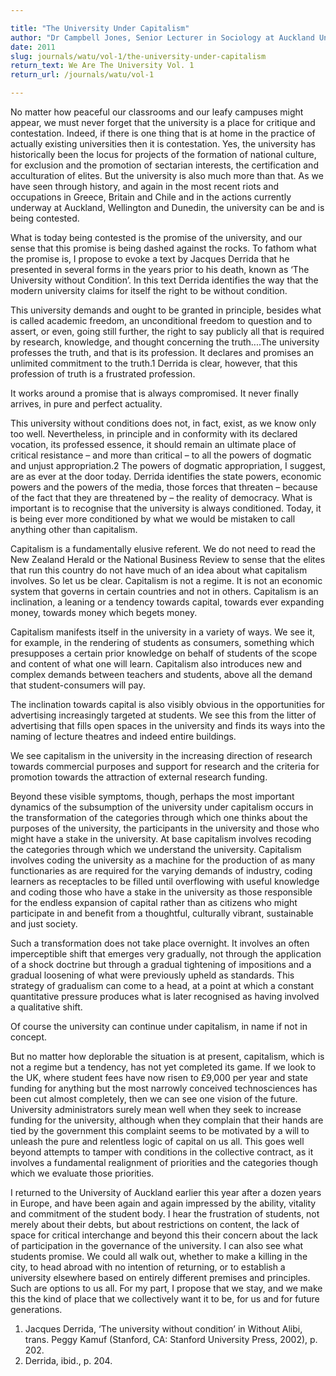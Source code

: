 ```yaml
---

title: "The University Under Capitalism"
author: "Dr Campbell Jones, Senior Lecturer in Sociology at Auckland University"
date: 2011
slug: journals/watu/vol-1/the-university-under-capitalism
return_text: We Are The University Vol. 1
return_url: /journals/watu/vol-1

---
```


No matter how peaceful our classrooms and our leafy campuses might appear, we must never forget that the university is a place for critique and contestation. Indeed, if there is one thing that is at home in the practice of actually existing universities then it is contestation. Yes, the university has historically been the locus for projects of the formation of national culture, for exclusion and the promotion of sectarian interests, the certification and acculturation of elites. But the university is also much more than that. As we have seen through history, and again in the most recent riots and occupations in Greece, Britain and Chile and in the actions currently underway at Auckland, Wellington and Dunedin, the university can be and is being contested.

What is today being contested is the promise of the university, and our sense that this promise is being dashed against the rocks. To fathom what the promise is, I propose to evoke a text by Jacques Derrida that he presented in several forms in the years prior to his death, known as ‘The University without Condition’. In this text Derrida identifies the way that the modern university claims for itself the right to be without condition.

This university demands and ought to be granted in principle, besides what is called academic freedom, an unconditional freedom to question and to assert, or even, going still further, the right to say publicly all that is required by research, knowledge, and thought concerning the truth....The university professes the truth, and that is its profession. It declares and promises an unlimited commitment to the truth.1
Derrida is clear, however, that this profession of truth is a frustrated profession.

It works around a promise that is always compromised. It never finally arrives, in pure and perfect actuality.

This university without conditions does not, in fact, exist, as we know only too well. Nevertheless, in principle and in conformity with its declared vocation, its professed essence, it should remain an ultimate place of critical resistance – and more than critical – to all the powers of dogmatic and unjust appropriation.2
The powers of dogmatic appropriation, I suggest, are as ever at the door today. Derrida identifies the state powers, economic powers and the powers of the media, those forces that threaten – because of the fact that they are threatened by – the reality of democracy. What is important is to recognise that the university is always conditioned. Today, it is being ever more conditioned by what we would be mistaken to call anything other than capitalism.

Capitalism is a fundamentally elusive referent. We do not need to read the New Zealand Herald or the National Business Review to sense that the elites that run this country do not have much of an idea about what capitalism involves.
So let us be clear. Capitalism is not a regime. It is not an economic system that governs in certain countries and not in others. Capitalism is an inclination, a leaning or a tendency towards capital, towards ever expanding money, towards money which begets money.

Capitalism manifests itself in the university in a variety of ways. We see it, for example, in the rendering of students as consumers, something which presupposes a certain prior knowledge on behalf of students of the scope and content of what one will learn. Capitalism also introduces new and complex demands between teachers and students, above all the demand that student-consumers will pay.

The inclination towards capital is also visibly obvious in the opportunities for advertising increasingly targeted at students. We see this from the litter of advertising that fills open spaces in the university and finds its ways into the naming of lecture theatres and indeed entire buildings.

We see capitalism in the university in the increasing direction of research towards commercial purposes and support for research and the criteria for promotion towards the attraction of external research funding.

Beyond these visible symptoms, though, perhaps the most important dynamics
of the subsumption of the university under capitalism occurs in the transformation of the categories through which one thinks about the purposes of the university, the participants in the university and those who might have a stake in the university. At base capitalism involves recoding the categories through which we understand the university. Capitalism involves coding the university as a machine for the production of as many functionaries as are required for the varying demands of industry, coding learners as receptacles to be filled until overflowing with useful knowledge and coding those who have a stake in the university as those responsible for the endless expansion of capital rather than as citizens who might participate in and benefit from a thoughtful, culturally vibrant, sustainable and just society.

Such a transformation does not take place overnight. It involves an often imperceptible shift that emerges very gradually, not through the application of a shock doctrine but through a gradual tightening of impositions and a gradual loosening of what were previously upheld as standards. This strategy of gradualism can come to a head, at a point at which a constant quantitative pressure produces what is later recognised as having involved a qualitative shift.

Of course the university can continue under capitalism, in name if not in concept.

But no matter how deplorable the situation is at present, capitalism, which is not a regime but a tendency, has not yet completed its game. If we look to the UK, where student fees have now risen to £9,000 per year and state funding for anything but the most narrowly conceived technosciences has been cut almost completely, then we can see one vision of the future. University administrators surely mean well when they seek to increase funding for the university, although when they complain that their hands are tied by the government this complaint seems to be motivated by a will to unleash the pure and relentless logic of capital on us all. This goes well beyond attempts to tamper with conditions in the collective contract, as it involves a fundamental realignment of priorities and the categories though which we evaluate those priorities.

I returned to the University of Auckland earlier this year after a dozen years in Europe, and have been again and again impressed by the ability, vitality and commitment of the student body. I hear the frustration of students, not merely about their debts, but about restrictions on content, the lack of space for critical interchange and beyond this their concern about the lack of participation in the governance of the university. I can also see what students promise. We could all walk out, whether to make a killing in the city, to head abroad with no intention of returning, or to establish a university elsewhere based on entirely different premises and principles. Such are options to us all. For my part, I propose that we stay, and we make this the kind of place that we collectively want it to be, for us and for future generations.

1. Jacques Derrida, ‘The university without condition’ in Without Alibi, trans. Peggy Kamuf (Stanford, CA: Stanford University Press, 2002), p. 202.
2. Derrida, ibid., p. 204.